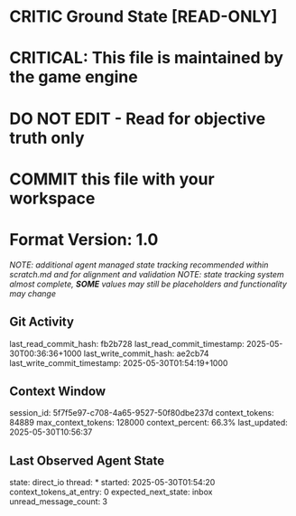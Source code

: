 # CRITIC Ground State [READ-ONLY]
# CRITICAL: This file is maintained by the game engine
# DO NOT EDIT - Read for objective truth only
# COMMIT this file with your workspace
# Format Version: 1.0
*NOTE: additional agent managed state tracking recommended within scratch.md and for alignment and validation*
*NOTE: state tracking system almost complete, **SOME** values may still be placeholders and functionality may change*

## Git Activity
last_read_commit_hash: fb2b728
last_read_commit_timestamp: 2025-05-30T00:36:36+1000
last_write_commit_hash: ae2cb74
last_write_commit_timestamp: 2025-05-30T01:54:19+1000

## Context Window
session_id: 5f7f5e97-c708-4a65-9527-50f80dbe237d
context_tokens: 84889
max_context_tokens: 128000
context_percent: 66.3%
last_updated: 2025-05-30T10:56:37

## Last Observed Agent State
state: direct_io
thread: *
started: 2025-05-30T01:54:20
context_tokens_at_entry: 0
expected_next_state: inbox
unread_message_count: 3
